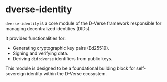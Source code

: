 # dverse-identity

`dverse-identity` is a core module of the D-Verse framework responsible for managing decentralized identities (DIDs).

It provides functionalities for:

- Generating cryptographic key pairs (Ed25519).
- Signing and verifying data.
- Deriving `did:dverse` identifiers from public keys.

This module is designed to be a foundational building block for self-sovereign identity within the D-Verse ecosystem.
